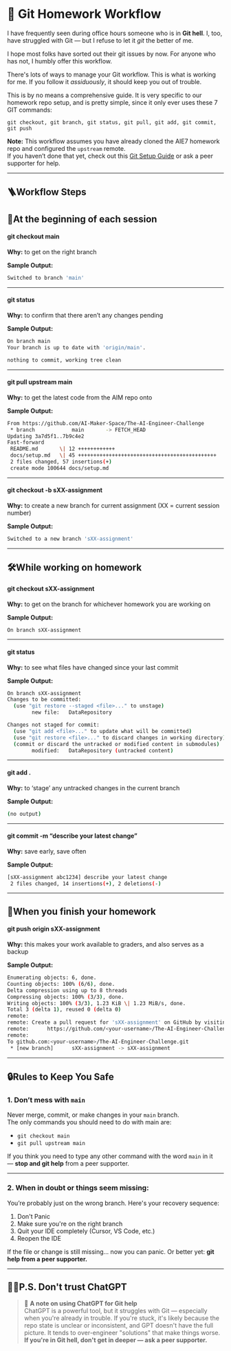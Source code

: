 # 🧭 Git Homework Workflow 

I have frequently seen during office hours someone who is in **Git hell**. 
I, too, have struggled with Git — but I refuse to let it _git_ the better of me.

I hope most folks have sorted out their git issues by now. For anyone who has not, I humbly offer this workflow. 

There's lots of ways to manage your Git workflow. This is what is working for me.
If you follow it _assiduously_, it should keep you out of trouble. 

This is by no means a comprehensive guide. It is very specific to our homework repo setup, and is pretty simple, since it only ever uses these 7 GIT commands:

```
git checkout, git branch, git status, git pull, git add, git commit, git push
```

**Note:** This workflow assumes you have already cloned the AIE7 homework repo and configured the `upstream` remote.  
If you haven’t done that yet, check out this [Git Setup Guide](https://github.com/BQ31X/Revamped-AI-Engineer-Challenge/blob/main/docs/GIT_SETUP.md) or ask a peer supporter for help.


---


## 🪜Workflow Steps


## 🛫At the beginning of each session

#### git checkout main

**Why:**  to get on the right branch

**Sample Output:**
```bash
Switched to branch 'main'
```

---
#### git status

**Why:**  to confirm that there aren’t any changes pending

**Sample Output:**
```bash
On branch main
Your branch is up to date with 'origin/main'.

nothing to commit, working tree clean
```

---
#### git pull upstream main

**Why:**  to get the latest code from the AIM repo onto

**Sample Output:**
```bash
From https://github.com/AI-Maker-Space/The-AI-Engineer-Challenge
 * branch            main       -> FETCH_HEAD
Updating 3a7d5f1..7b9c4e2
Fast-forward
 README.md       \| 12 ++++++++++++
 docs/setup.md   \| 45 +++++++++++++++++++++++++++++++++++++++++++++
 2 files changed, 57 insertions(+)
 create mode 100644 docs/setup.md
```

---
#### git checkout -b sXX-assignment

**Why:**  to create a new branch for current assignment 
(XX = current session number)

**Sample Output:**
```bash
Switched to a new branch 'sXX-assignment'
```

---

## 🛠️While working on homework

#### git checkout sXX-assignment

**Why:**  to get on the branch for whichever homework you are working on

**Sample Output:**
```bash
On branch sXX-assignment
```

---
#### git status

**Why:**  to see what files have changed since your last commit

**Sample Output:**
```bash
On branch sXX-assignment
Changes to be committed:
  (use "git restore --staged <file>..." to unstage)
        new file:   DataRepository

Changes not staged for commit:
  (use "git add <file>..." to update what will be committed)
  (use "git restore <file>..." to discard changes in working directory)
  (commit or discard the untracked or modified content in submodules)
        modified:   DataRepository (untracked content)

```

---
#### git add .

**Why:** to ‘stage’ any untracked changes in the current branch

**Sample Output:**
```bash
(no output)
```

---
#### git commit -m “describe your latest change”

**Why:** save early, save often

**Sample Output:**
```bash
[sXX-assignment abc1234] describe your latest change
 2 files changed, 14 insertions(+), 2 deletions(-)
```

---

## 🏁When you finish your homework

#### git push origin sXX-assignment

**Why:**  this makes your work available to graders, and also serves as a backup

**Sample Output:**
```bash
Enumerating objects: 6, done.
Counting objects: 100% (6/6), done.
Delta compression using up to 8 threads
Compressing objects: 100% (3/3), done.
Writing objects: 100% (3/3), 1.23 KiB \| 1.23 MiB/s, done.
Total 3 (delta 1), reused 0 (delta 0)
remote: 
remote: Create a pull request for 'sXX-assignment' on GitHub by visiting:
remote:      https://github.com/<your-username>/The-AI-Engineer-Challenge/pull/new/sXX-assignment
remote: 
To github.com:<your-username>/The-AI-Engineer-Challenge.git
 * [new branch]      sXX-assignment -> sXX-assignment
```

---
## 🔒Rules to Keep You Safe

### 1. Don’t mess with `main`

Never merge, commit, or make changes in your `main` branch.  
The only commands you should need to do with main are:

- `git checkout main`
- `git pull upstream main`

If you think you need to type any other command with the word `main` in it — **stop and git help** from a peer supporter.

---

### 2. When in doubt or things seem missing:

You’re probably just on the wrong branch. Here's your recovery sequence:

1. Don't Panic
2. Make sure you're on the right branch
3. Quit your IDE completely (Cursor, VS Code, etc.)
4. Reopen the IDE

If the file or change is still missing… now you can panic. 
Or better yet: **git help from a peer supporter.**

---
## 🤖❌P.S. Don't trust ChatGPT

> 🚫 **A note on using ChatGPT for Git help**  
> ChatGPT is a powerful tool, but it struggles with Git — especially when you're already in trouble. If you're stuck, it's likely because the repo state is unclear or inconsistent, and GPT doesn't have the full picture. It tends to over-engineer "solutions" that make things worse.  
> **If you're in Git hell, don't get in deeper — ask a peer supporter.**


